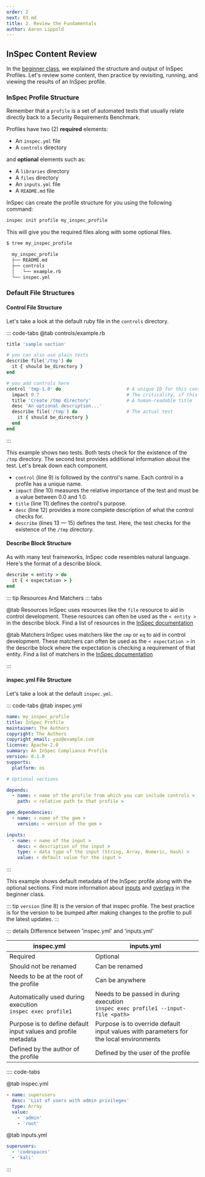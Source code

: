 ```yaml
---
order: 2
next: 03.md
title: 2. Review the Fundamentals
author: Aaron Lippold
---
```

## InSpec Content Review

In the [beginner class](../beginner/README.md), we explained the structure and output of InSpec Profiles. Let's review some content, then practice by revisiting, running, and viewing the results of an InSpec profile.

### InSpec Profile Structure

Remember that a `profile` is a set of automated tests that usually relate directly back to a Security Requirements Benchmark.

Profiles have two (2) **required** elements:

- An `inspec.yml` file
- A `controls` directory

and **optional** elements such as:

- A `libraries` directory
- A `files` directory
- An `inputs.yml` file
- A `README.md` file

InSpec can create the profile structure for you using the following command:

```sh
inspec init profile my_inspec_profile
```

This will give you the required files along with some optional files.

```sh
$ tree my_inspec_profile

  my_inspec_profile
  ├── README.md
  ├── controls
  │   └── example.rb
  └── inspec.yml
```

### Default File Structures

#### Control File Structure

Let's take a look at the default ruby file in the `controls` directory.

::: code-tabs
@tab controls/example.rb

```ruby
title 'sample section'

# you can also use plain tests
describe file('/tmp') do
  it { should be_directory }
end

# you add controls here
control 'tmp-1.0' do                        # A unique ID for this control
  impact 0.7                                # The criticality, if this control fails.
  title 'Create /tmp directory'             # A human-readable title
  desc 'An optional description...'
  describe file('/tmp') do                  # The actual test
    it { should be_directory }
  end
end
```

:::

This example shows two tests. Both tests check for the existence of the `/tmp` directory. The second test provides additional information about the test. Let's break down each component.

- `control` (line 9) is followed by the control's name. Each control in a profile has a unique name.
- `impact` (line 10) measures the relative importance of the test and must be a value between 0.0 and 1.0.
- `title` (line 11) defines the control's purpose.
- `desc` (line 12) provides a more complete description of what the control checks for.
- `describe` (lines 13 — 15) defines the test. Here, the test checks for the existence of the `/tmp` directory.

#### Describe Block Structure

As with many test frameworks, InSpec code resembles natural language. Here's the format of a describe block.

```ruby
describe < entity > do
  it { < expectation > }
end
```

::: tip Resources And Matchers
::: tabs

@tab Resources
InSpec uses resources like the `file` resource to aid in control development. These resources can often be used as the `< entity >` in the describe block. Find a list of resources in the [InSpec documentation](https://docs.chef.io/inspec/resources/)

@tab Matchers
InSpec uses matchers like the `cmp` or `eq` to aid in control development. These matchers can often be used as the `< expectation >` in the describe block where the expectation is checking a requirement of that entity. Find a list of matchers in the [InSpec documentation](https://docs.chef.io/inspec/matchers/)

:::

#### inspec.yml File Structure

Let's take a look at the default `inspec.yml`.

::: code-tabs
@tab inspec.yml

```yaml
name: my_inspec_profile
title: InSpec Profile
maintainer: The Authors
copyright: The Authors
copyright_email: you@example.com
license: Apache-2.0
summary: An InSpec Compliance Profile
version: 0.1.0
supports:
  platform: os

# Optional sections

depends:
  - name: < name of the profile from which you can include controls >
    path: < relative path to that profile >

gem_dependencies:
  - name: < name of the gem >
    version: < version of the gem >

inputs:
  - name: < name of the input >
    desc: < description of the input >
    type: < data type of the input (String, Array, Numeric, Hash) >
    value: < default value for the input >
```

:::

This example shows default metadata of the InSpec profile along with the optional sections. Find more information about [inputs](../beginner/06.md) and [overlays](../beginner/10.md) in the beginner class.

::: tip
`version` (line 8) is the version of that inspec profile. The best practice is for the version to be bumped after making changes to the profile to pull the latest updates.
:::

::: details Difference between 'inspec.yml' and 'inputs.yml'

| inspec.yml                                                    |     inputs.yml  |
| -------------                                                 | ------------- |
| Required                                                      |      Optional  |
| Should not be renamed                                         |      Can be renamed  |
| Needs to be at the root of the profile                        |    Can be anywhere  |
| Automatically used during execution<br>`inspec exec profile1` |   Needs to be passed in during execution<br>`inspec exec profile1 --input-file <path>`  |
| Purpose is to define default input values and profile metadata |  Purpose is to override default input values with parameters for the local environments  |
| Defined by the author of the profile                          | Defined by the user of the profile |

:::: code-tabs

@tab inspec.yml

```yaml
- name: superusers
  desc: 'List of users with admin privileges'
  type: Array
  value:
    - 'admin'
    - 'root'
```

@tab inputs.yml

```yaml
superusers:
  - 'codespaces'
  - 'kali'
```

:::
